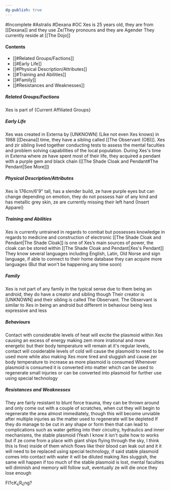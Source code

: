 ```yaml
---
dg-publish: true
---
```

#Incomplete #Astralis #Dexana #OC 
Xes is 25 years old, they are from [[Dexana]] and they use Ze/They pronouns and they are Agender
They currently reside at [[The Dojo]]
#### Contents
- [[#Related Groups/Factions]]
- [[#Early Life]]
- [[#Physical Description/Attributes]]
- [[#Training and Abilities]]
- [[#Family]]
- [[#Resistances and Weaknesses]]
##### Related Groups/Factions
Xes is part of {Current Affiliated Groups}
##### Early Life
Xes was created in Externa by [UNKNOWN] (Like not even Xes knows) in 1988 [[Dexana]] time, they have a sibling called [[The Observant (OB)]]. Xes and zir sibling lived together conducting tests to assess the mental faculties and problem solving capabilities of the local population. During Xes's time in Externa where ze have spent most of their life, they acquired a pendant with a purple gem and black chain ([[The Shade Cloak and Pendant#The Pendant|See More]])
##### Physical Description/Attributes
Xes is 176cm/6'9" tall, has a slender build, ze have purple eyes but can change depending on emotion, they do not possess hair of any kind and has metallic grey skin, ze are currently missing their left hand
{Insert Apparel}
##### Training and Abilities
Xes is currently untrained in regards to combat but possesses knowledge in regards to medicine and construction of electronic 
[[The Shade Cloak and Pendant|The Shade Cloak]] is one of Xes’s main sources of power, the cloak can be stored within [[The Shade Cloak and Pendant|Xes's Pendant]]
They know several languages including English, Latin, Old Norse and sign language, if able to connect to their home database they can acquire more languages (But that won't be happening any time soon)
##### Family
Xes is not part of any family in the typical sense due to them being an android, they do have a creator and sibling though 
Their creator is [UNKNOWN] and their sibling is called The Observant. The Observant is similar to Xes in being an android but different in behaviour being less expressive and less 

##### Behaviours
Contact with considerable levels of heat will excite the plasmoid within Xes causing an excess of energy making zem more irrational and more energetic but their body temperature will remain at it's regular levels, contact will cosiderable levels of cold will cause the plasmoid to need to be used more while also making Xes more tired and sluggish and cause zer body temperature to increase as more plasmoid is consumed
Whenever plasmoid is consumed it is converted into matter which can be used to regenerate small injuries or can be converted into plasmoid for further use using special technology
##### Resistances and Weaknesses
They are fairly resistant to blunt force trauma, they can be thrown around and only come out with a couple of scratches, when cut they will begin to regenerate the area almost immediately, though this will become unviable after multiple injuries as the matter used to regenerate will be depleted
If they do manage to be cut in any shape or form then that can lead to complications such as water getting into their circuitry, hydraulics and inner mechanisms, the stable plasmoid (Yeah I know it isn't quite how to works but if ze come from a place with giant ships flying through the sky, I think this is fine) inside of them which flows like their blood can leak out and it it will need to be replaced using special technology, if said stable plasmoid comes into contact with water it will be diluted making Xes sluggish, the same will happen if too much of the stable plasmoid is lost, mental faculties will diminish and memory will follow suit, eventually ze will die once they lose enough

Fl?cK¿R¿ng?